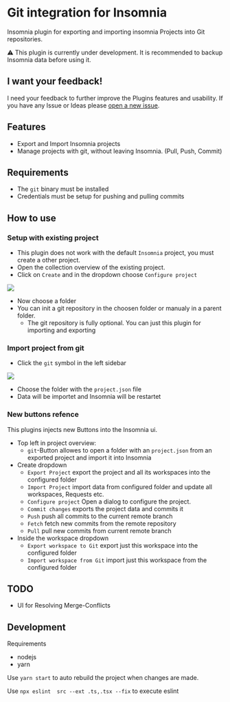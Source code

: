 # Git integration for Insomnia

Insomnia plugin for exporting and importing insomnia Projects into Git
repositories.

⚠️ This plugin is currently under development. It is recommended to backup
Insomnia data before using it.

## I want your feedback!

I need your feedback to further improve the Plugins features and usability. If you have any Issue or Ideas please [open a new issue](https://github.com/Its-treason/insomnia-plugin-git-integration/issues/new).

## Features

- Export and Import Insomnia projects
- Manage projects with git, without leaving Insomnia. (Pull, Push, Commit)

## Requirements

- The `git` binary must be installed
- Credentials must be setup for pushing and pulling commits

## How to use

### Setup with existing project

- This plugin does not work with the default `Insomnia` project, you must create a other project.
- Open the collection overview of the existing project.
- Click on `Create` and in the dropdown choose `Configure project`

![](https://cdn.discordapp.com/attachments/693228572286124085/1090742892953354372/Screenshot_2023-03-29_225814.png)

- Now choose a folder
- You can init a git repository in the choosen folder or manualy in a parent folder.
  - The git repository is fully optional. You can just this plugin for importing and exporting

### Import project from git

- Click the `git` symbol in the left sidebar

![](https://cdn.discordapp.com/attachments/693228572286124085/1090742892311625821/Screenshot_2023-03-29_225628.png)

- Choose the folder with the `project.json` file
- Data will be importet and Insomnia will be restartet

### New buttons refence

This plugins injects new Buttons into the Insomnia ui.

- Top left in project overview:
  - `git`-Button allowes to open a folder with an `project.json` from an exported project and import it into Insomnia
- Create dropdown
  - `Export Project` export the project and all its workspaces into the configured folder
  - `Import Project` import data from configured folder and update all workspaces, Requests etc.
  - `Configure project` Open a dialog to configure the project.
  - `Commit changes` exports the project data and commits it
  - `Push` push all commits to the current remote branch
  - `Fetch` fetch new commits from the remote repository
  - `Pull` pull new commits from current remote branch
- Inside the workspace dropdown
  - `Export workspace to Git` export just this workspace into the configured folder
  - `Import workspace from Git` import just this workspace from the configured folder

## TODO

- UI for Resolving Merge-Conflicts

## Development

Requirements
- nodejs
- yarn

Use `yarn start` to auto rebuild the project when changes are made.

Use `npx eslint  src --ext .ts,.tsx --fix` to execute eslint

